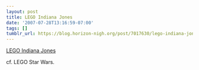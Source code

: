 ```yaml
---
layout: post
title: LEGO Indiana Jones
date: '2007-07-28T13:16:59-07:00'
tags: []
tumblr_url: https://blog.horizon-nigh.org/post/7017630/lego-indiana-jones
---
```

[LEGO Indiana Jones](http://wii.ign.com/objects/953/953317.html)  

cf. LEGO Star Wars.

